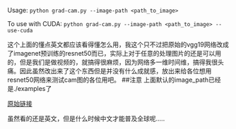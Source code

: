 Usage: `python grad-cam.py --image-path <path_to_image>`

To use with CUDA:
`python grad-cam.py --image-path <path_to_image> --use-cuda`


这个上面的懂点英文都应该看得懂怎么用，我这个只不过把原始的vgg19网络改成了imagenet预训练的resnet50而已，实际上对于任意的处理图片的还是可以用的，但是我们是做视频的，就搞得很麻烦，因为网络多一维时间维，搞得我很头痛。因此虽然改出来了这个东西但是并没有什么成就感，放出来给各位想用resnet50网络来测试cam图的各位用吧。
##注意
上面默认的image_path已经是./examples了


[原始链接](https://github.com/jacobgil/pytorch-grad-cam)


虽然看的还是英文，但是什么时候中文才能普及全球呢.....

